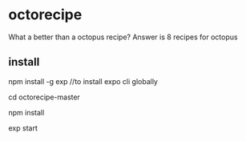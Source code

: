 # octorecipe
What a better than a octopus recipe? Answer is 8 recipes for octopus
## install
npm install -g exp //to install expo cli globally

cd octorecipe-master

npm install

exp start
